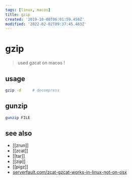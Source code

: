 ```yaml
---
tags: [linux, macos]
title: gzip
created: '2019-10-08T06:01:59.458Z'
modified: '2022-02-02T09:37:45.483Z'
---
```


# gzip

> used gzcat on macos !

## usage

```sh
gzip -d     # decompress
```

## gunzip

```sh
gunzip FILE
```

## see also

- [[zrun]]
- [[zcat]]
- [[tar]]
- [[zip]]
- [[pigz]]
- [serverfault.com/zcat-gzcat-works-in-linux-not-on-osx](https://serverfault.com/a/570026/200496)
